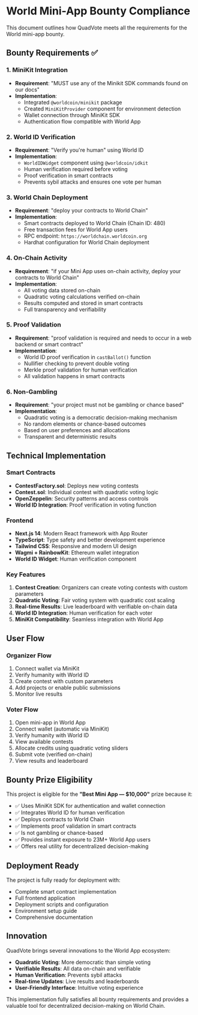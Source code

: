 # World Mini-App Bounty Compliance

This document outlines how QuadVote meets all the requirements for the World mini-app bounty.

## Bounty Requirements ✅

### 1. MiniKit Integration
- **Requirement**: "MUST use any of the Minikit SDK commands found on our docs"
- **Implementation**: 
  - Integrated `@worldcoin/minikit` package
  - Created `MiniKitProvider` component for environment detection
  - Wallet connection through MiniKit SDK
  - Authentication flow compatible with World App

### 2. World ID Verification
- **Requirement**: "Verify you're human" using World ID
- **Implementation**:
  - `WorldIDWidget` component using `@worldcoin/idkit`
  - Human verification required before voting
  - Proof verification in smart contracts
  - Prevents sybil attacks and ensures one vote per human

### 3. World Chain Deployment
- **Requirement**: "deploy your contracts to World Chain"
- **Implementation**:
  - Smart contracts deployed to World Chain (Chain ID: 480)
  - Free transaction fees for World App users
  - RPC endpoint: `https://worldchain.worldcoin.org`
  - Hardhat configuration for World Chain deployment

### 4. On-Chain Activity
- **Requirement**: "if your Mini App uses on-chain activity, deploy your contracts to World Chain"
- **Implementation**:
  - All voting data stored on-chain
  - Quadratic voting calculations verified on-chain
  - Results computed and stored in smart contracts
  - Full transparency and verifiability

### 5. Proof Validation
- **Requirement**: "proof validation is required and needs to occur in a web backend or smart contract"
- **Implementation**:
  - World ID proof verification in `castBallot()` function
  - Nullifier checking to prevent double voting
  - Merkle proof validation for human verification
  - All validation happens in smart contracts

### 6. Non-Gambling
- **Requirement**: "your project must not be gambling or chance based"
- **Implementation**:
  - Quadratic voting is a democratic decision-making mechanism
  - No random elements or chance-based outcomes
  - Based on user preferences and allocations
  - Transparent and deterministic results

## Technical Implementation

### Smart Contracts
- **ContestFactory.sol**: Deploys new voting contests
- **Contest.sol**: Individual contest with quadratic voting logic
- **OpenZeppelin**: Security patterns and access controls
- **World ID Integration**: Proof verification in voting function

### Frontend
- **Next.js 14**: Modern React framework with App Router
- **TypeScript**: Type safety and better development experience
- **Tailwind CSS**: Responsive and modern UI design
- **Wagmi + RainbowKit**: Ethereum wallet integration
- **World ID Widget**: Human verification component

### Key Features
1. **Contest Creation**: Organizers can create voting contests with custom parameters
2. **Quadratic Voting**: Fair voting system with quadratic cost scaling
3. **Real-time Results**: Live leaderboard with verifiable on-chain data
4. **World ID Integration**: Human verification for each voter
5. **MiniKit Compatibility**: Seamless integration with World App

## User Flow

### Organizer Flow
1. Connect wallet via MiniKit
2. Verify humanity with World ID
3. Create contest with custom parameters
4. Add projects or enable public submissions
5. Monitor live results

### Voter Flow
1. Open mini-app in World App
2. Connect wallet (automatic via MiniKit)
3. Verify humanity with World ID
4. View available contests
5. Allocate credits using quadratic voting sliders
6. Submit vote (verified on-chain)
7. View results and leaderboard

## Bounty Prize Eligibility

This project is eligible for the **"Best Mini App — $10,000"** prize because it:

- ✅ Uses MiniKit SDK for authentication and wallet connection
- ✅ Integrates World ID for human verification
- ✅ Deploys contracts to World Chain
- ✅ Implements proof validation in smart contracts
- ✅ Is not gambling or chance-based
- ✅ Provides instant exposure to 23M+ World App users
- ✅ Offers real utility for decentralized decision-making

## Deployment Ready

The project is fully ready for deployment with:
- Complete smart contract implementation
- Full frontend application
- Deployment scripts and configuration
- Environment setup guide
- Comprehensive documentation

## Innovation

QuadVote brings several innovations to the World App ecosystem:
- **Quadratic Voting**: More democratic than simple voting
- **Verifiable Results**: All data on-chain and verifiable
- **Human Verification**: Prevents sybil attacks
- **Real-time Updates**: Live results and leaderboards
- **User-Friendly Interface**: Intuitive voting experience

This implementation fully satisfies all bounty requirements and provides a valuable tool for decentralized decision-making on World Chain.
